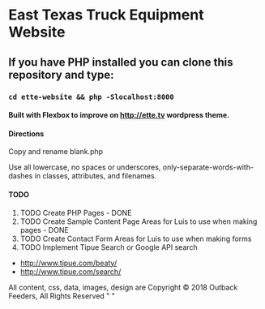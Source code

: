 # East Texas Truck Equipment Website

## If you have PHP installed you can clone this repository and type:

### `cd ette-website && php -Slocalhost:8000`

#### Built with Flexbox to improve on http://ette.tv wordpress theme.

#### Directions
Copy and rename blank.php

Use all lowercase, no spaces or underscores, only-separate-words-with-dashes in classes, attributes, and filenames.

#### TODO
1. TODO Create PHP Pages - DONE
1. TODO Create Sample Content Page Areas for Luis to use when making pages - DONE
1. TODO Create Contact Form Areas for Luis to use when making forms
1. TODO Implement Tipue Search or Google API search 
  * http://www.tipue.com/beaty/
  * http://www.tipue.com/search/ 

All content, css, data, images, design are Copyright &copy; 2018 Outback Feeders, All Rights Reserved
" " 

